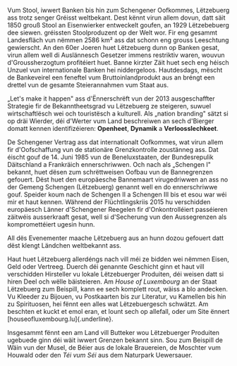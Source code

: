 Vum Stool, iwwert Banken bis hin zum Schengener Oofkommes, Lëtzebuerg
ass trotz senger Gréisst weltbekant. Dest kënnt virun allem dovun, datt
säit 1850 grouß Stool an Eisenwierker entweckelt goufen, an 1929
Lëtzebebuerg dee siewen. gréissten Stoolproduzent op der Welt wor. Fir
eng gesammt Landesfläch vun nëmmen 2586 km² ass dat schonn eng grouss
Leeschtung gewierscht. An den 60er Joeren huet Lëtzebuerg dunn op Banken
gesat, virun allem well di Auslännesch Gesetzer immens restriktiv waren,
wouvun d'Groussherzogtum profitéiert huet. Banne kirzter Zäit huet sech
eng héisch Unzuel vun internationale Banken hei niddergeloos.
Hautdesdags, mëscht de Bankeveirel een feneftel vum Bruttoinlandprodukt
aus an bréngt een drettel vun de gesamte Steierannahmen vum Staat aus.

„Let's make it happen" ass d'Ënnerschrëft vun der 2013 ausgeschaffter
Strategie fir de Bekanntheetsgrad vu Lëtzebuerg ze steigeren, suwuel
wirtschaftlësch wei och touristësch a kulturell. Als „nation branding"
sätzt si op dräi Wierder, déi d'Werter vum Land beschreiwen an sech
d'Bierger domatt kennen identifizéieren: **Openheet**, **Dynamik** a
**Verloosslechkeet**.

De Schengener Vertrag ass dat internationalt Oofkommes, wat virun allem
fir d'Oofschaffung vun de stationäre Grenzkontrolle zoustänneg ass. Dat
éischt gouf de 14. Juni 1985 vun de Beneluxstaaten, der Bundesrepulik
Däitschland a Frankräich ennerschriwwen. Och nach als „Schengen I"
bekannt, huet dësen zum schrëttweisen Oofbau vun de Bannegrenzen
gefouert. Dëst huet den europäesche Bannemaart virugedriwwen an ass no
der Gemeng Schengen (Lëtzebuerg) genannt well en do ennerschriwwe gouf.
Speider koum nach de Schengen II a Schengen III bis et esou war wéi mir
et haut kennen. Während der Flüchtlingskriis 2015 hu verschidden
europäesch Länner d'Schengener Reegelen fir d'Onkontrolléiert passéieren
zäitwéis ausserkraaft gesat, well si d'Secherung vun den Aussegrenzen
als kompromettéiert ugesin hunn.

All dës Evenementer maache Lëtzebuerg aus an hunn dozou gefouert datt
dëst klengt Ländchen weltbekannt ass.

Haut huet Lëtzebuerg allerdéngs nach vill méi ze bidden wei nëmmen
Eisen, Geld oder Vertreeg. Duerch déi genannte Geschicht ginn et haut
vill verschidden Hirsteller vu lokale Lëtzebuerger Produiten, déi weisen
datt si hiren Deel och wëlle bäisteieren. Am *House of Luxembourg* an
der Staat Lëtzebuerg zum Beispill, kann ee sech komplett rout, wäiss a
blo andecken. Vu Kleeder zu Bijouen, vu Postkaarten bis zur Literatur,
vu Kamellen bis hin zu Spirituosen, hei fënnt een alles wat
Lëtzebuergesch schwätzt. Am beschten et kuckt et emol eran, et lount
sech op allefall, oder um Site ënnert
[houseofluxembourg.lu]{.underline}.

Insgesammt fënnt een am Land vill Butteker wou Lëtzebuerger Produiten
ugebuede ginn déi wäit iwwert Grenzen bekannt sinn. Sou zum Beispill de
Wäin vun der Musel, de Béier aus de lokale Brauereien, de Moschter vum
Houwald oder den *Téi vum Séi* aus dem Naturpark Uewersauer.

